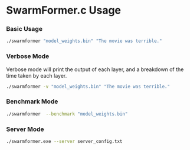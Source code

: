 # SwarmFormer.c Usage

### Basic Usage
```bash
./swarmformer "model_weights.bin" "The movie was terrible."
```

### Verbose Mode
Verbose mode will print the output of each layer, and a breakdown of the time taken by each layer.
```bash
./swarmformer -v "model_weights.bin" "The movie was terrible."
```

### Benchmark Mode

```bash
./swarmformer  --benchmark "model_weights.bin"
```

### Server Mode

```bash
./swarmformer.exe --server server_config.txt
```
